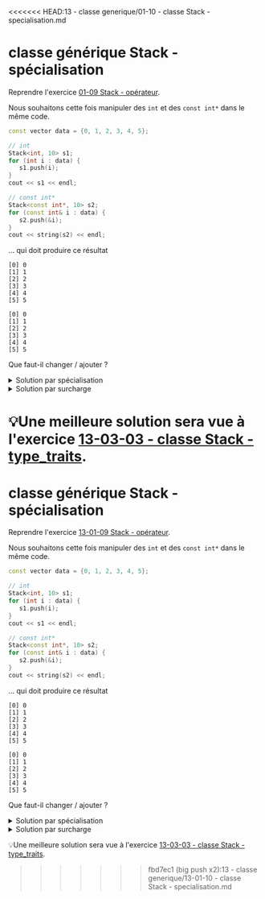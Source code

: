 <<<<<<< HEAD:13 - classe generique/01-10 - classe Stack - specialisation.md
# classe générique Stack -  spécialisation

Reprendre l'exercice [01-09 Stack - opérateur](01-09%20-%20classe%20Stack%20-%20operateur.md).

Nous souhaitons cette fois manipuler des `int` et des `const int*` dans le même code.

~~~cpp
const vector data = {0, 1, 2, 3, 4, 5};

// int
Stack<int, 10> s1;
for (int i : data) {
   s1.push(i);
}
cout << s1 << endl;

// const int*
Stack<const int*, 10> s2;
for (const int& i : data) {
   s2.push(&i);
}
cout << string(s2) << endl;
~~~

... qui doit produire ce résultat

~~~
[0] 0
[1] 1
[2] 2
[3] 3
[4] 4
[5] 5

[0] 0
[1] 1
[2] 2
[3] 3
[4] 4
[5] 5
~~~

Que faut-il changer / ajouter ?

<details>
<summary>Solution par spécialisation</summary>

⚠️ la spécialisation partielle d'une méthode d'une classe générique n'est pas possible en C++

Seul changement, **ajouter une spécialisation** de l'`operator <<` dans l'implémentation.
Cette solution n'est pas satisfaisante dans la mesure où ce sera toujours pour `10` x `const int*`.

~~~cpp
template <>
std::ostream& operator<< (std::ostream& os, const Stack<const int*, 10>& s) {
   for (size_t i = 0; i < s.index; ++i) {
      os << "[" << i << "] "<< *s.data[i] << '\n';
   }
   return os;
}
~~~

</details>

<details>
<summary>Solution par surcharge</summary>

Une meilleure solution consiste à ne faire différer le code que pour l'affichage d'un élément. 
Plutôt que d'utiliser l'opérateur `<<` pour les afficher, on crée une fonction `__display_stack_element`
que l'on surcharge pour les types pointeurs. 

~~~cpp 
template <typename T>
std::ostream& __display_stack_element(std::ostream& os, T t) {
   return os << t;
}

template <typename T>
std::ostream& __display_stack_element(std::ostream& os, T* t) {
   return os << *t;
};

template <typename T, size_t n>
std::ostream& operator<< (std::ostream& os, const Stack<T, n>& s) {
   for (size_t i = 0; i < s.index; ++i) {
      os << "[" << i << "] ";
      __display_stack_element(os, s.data[i]);
      os << '\n';
   }
   return os;
}
~~~

### Tous les fichiers ...

<details>
<summary>Solution - main.cpp</summary>

~~~cpp
#include <iostream>

#include "Stack.h"

using namespace std;

int main() {

   const vector data = {0, 1, 2, 3, 4, 5};

   // int
   Stack<int, 10> s1;
   for (int i : data) {
      s1.push(i);
   }
   cout << s1 << endl;

   // const int*
   Stack<const int*, 10> s2;
   for (const int& i : data) {
      s2.push(&i);
   }
   cout << string(s2) << endl;
}
~~~

</details>

<details>
<summary>Solution - Stack.h</summary>

~~~cpp
#ifndef STACK_H
#define STACK_H

#include <array>
#include <string>

//- Pré-déclarations --------------------------------------
template <typename T, size_t n> class Stack;
template <typename T, size_t n> std::ostream& operator<< (std::ostream& os, const Stack<T, n>& s);
template <typename T, size_t n> bool operator == (const Stack<T, n>& lhs, const Stack<T, n>& rhs);

//--class Stack --------------------------------------------

template <typename T, size_t n = 100>
class Stack {
   
   friend std::ostream& operator << <>(std::ostream& os, const Stack& s);
   friend bool operator == <>(const Stack& lhs, const Stack& rhs);

public:
   Stack() : index{}, data{} {}
   // Constructeur de copie pas nécessaire. la version par défaut suffit

   // méthodes définies dans Stack_Impl.h
   void push(const T& v);
   void pop();
   const T& top() const;

   // méthodes triviales définies en ligne
   bool full() const { return index == n; }
   bool empty() const { return index == 0; }
   size_t size() const { return index; }
   size_t capacity() const { return n; }

   // conversion explicite Stack -> string
   explicit operator std::string() const;

private:
   size_t index;
   std::array<T, n> data;
};

#include "Stack_Impl.h"

#endif //STACK_H
~~~

</details>

<details>
<summary>Solution - Stack_Impl.h</summary>

~~~cpp
#ifndef STACK_IMPL_H
#define STACK_IMPL_H

#include <ostream>
#include <sstream>
#include "Stack.h"

//-- friends ----------------------------------------------

template <typename T>
std::ostream& __display_stack_element(std::ostream& os, T t) {
   return os << t;
}

template <typename T>
std::ostream& __display_stack_element(std::ostream& os, T* t) {
   return os << *t;
};

template <typename T, size_t n>
std::ostream& operator<< (std::ostream& os, const Stack<T, n>& s) {
   for (size_t i = 0; i < s.index; ++i) {
      os << "[" << i << "] ";
      __display_stack_element(os, s.data[i]);
      os << '\n';
   }
   return os;
}

template <typename T, size_t n>
bool operator == (const Stack<T, n>& lhs, const Stack<T, n>& rhs) {
   // deux piles sont égales si elles contiennent le même nombre d'éléments
   // et que ces éléments sont égaux. Le contenu de data à partir de
   // l'indice index n'a pas d'importance.

   return lhs.index == rhs.index and
          std::equal(lhs.data.begin(), lhs.data.begin() + lhs.index, rhs.data.begin());
}

//- class Stack -------------------------------------------

template <typename T, size_t n>
void Stack<T, n>::push(const T& v) {
   data.at(index++) = v;
}

template <typename T, size_t n>
void Stack<T, n>::pop() {
   data.at(--index);
   // Note : accès à data uniquement pour lever une exception
   // en cas de pop() sur une stack vide. sinon --index suffit
}

template <typename T, size_t n>
const T& Stack<T, n>::top() const {
   return data.at(index - 1);
}

template <typename T, size_t n>
Stack<T, n>::operator std::string() const {
   return (std::stringstream() << *this).str();
}

#endif //STACK_IMPL_H
~~~

</details>

</details>

💡Une meilleure solution sera vue à l'exercice [13-03-03 - classe Stack - type_traits](13-03-03%20-%20classe%20Stack%20-%20type_traits.md).
=======
# classe générique Stack -  spécialisation

Reprendre l'exercice [13-01-09 Stack - opérateur](13-01-09%20-%20classe%20Stack%20-%20operateur.md).

Nous souhaitons cette fois manipuler des `int` et des `const int*` dans le même code.

~~~cpp
const vector data = {0, 1, 2, 3, 4, 5};

// int
Stack<int, 10> s1;
for (int i : data) {
   s1.push(i);
}
cout << s1 << endl;

// const int*
Stack<const int*, 10> s2;
for (const int& i : data) {
   s2.push(&i);
}
cout << string(s2) << endl;
~~~

... qui doit produire ce résultat

~~~
[0] 0
[1] 1
[2] 2
[3] 3
[4] 4
[5] 5

[0] 0
[1] 1
[2] 2
[3] 3
[4] 4
[5] 5
~~~

Que faut-il changer / ajouter ?

<details>
<summary>Solution par spécialisation</summary>

⚠️ la spécialisation partielle d'une méthode d'une classe générique n'est pas possible en C++

Seul changement, **ajouter une spécialisation** de l'`operator <<` dans l'implémentation.
Cette solution n'est pas satisfaisante dans la mesure où ce sera toujours pour `10` x `const int*`.

~~~cpp
template <>
std::ostream& operator<< (std::ostream& os, const Stack<const int*, 10>& s) {
   for (size_t i = 0; i < s.index; ++i) {
      os << "[" << i << "] "<< *s.data[i] << '\n';
   }
   return os;
}
~~~

</details>

<details>
<summary>Solution par surcharge</summary>

Une meilleure solution consiste à ne faire différer le code que pour l'affichage d'un élément. 
Plutôt que d'utiliser l'opérateur `<<` pour les afficher, on crée une fonction `__display_stack_element`
que l'on surcharge pour les types pointeurs. 

~~~cpp 
template <typename T>
std::ostream& __display_stack_element(std::ostream& os, T t) {
   return os << t;
}

template <typename T>
std::ostream& __display_stack_element(std::ostream& os, T* t) {
   return os << *t;
};

template <typename T, size_t n>
std::ostream& operator<< (std::ostream& os, const Stack<T, n>& s) {
   for (size_t i = 0; i < s.index; ++i) {
      os << "[" << i << "] ";
      __display_stack_element(os, s.data[i]);
      os << '\n';
   }
   return os;
}
~~~

### Tous les fichiers ...

<details>
<summary>Solution - main.cpp</summary>

~~~cpp
#include <iostream>

#include "Stack.h"

using namespace std;

int main() {

   const vector data = {0, 1, 2, 3, 4, 5};

   // int
   Stack<int, 10> s1;
   for (int i : data) {
      s1.push(i);
   }
   cout << s1 << endl;

   // const int*
   Stack<const int*, 10> s2;
   for (const int& i : data) {
      s2.push(&i);
   }
   cout << string(s2) << endl;
}
~~~

</details>

<details>
<summary>Solution - Stack.h</summary>

~~~cpp
#ifndef STACK_H
#define STACK_H

#include <array>
#include <string>

//- Pré-déclarations --------------------------------------
template <typename T, size_t n> class Stack;
template <typename T, size_t n> std::ostream& operator<< (std::ostream& os, const Stack<T, n>& s);
template <typename T, size_t n> bool operator == (const Stack<T, n>& lhs, const Stack<T, n>& rhs);

//--class Stack --------------------------------------------

template <typename T, size_t n = 100>
class Stack {
   
   friend std::ostream& operator << <>(std::ostream& os, const Stack& s);
   friend bool operator == <>(const Stack& lhs, const Stack& rhs);

public:
   Stack() : index{}, data{} {}
   // Constructeur de copie pas nécessaire. la version par défaut suffit

   // méthodes définies dans Stack_Impl.h
   void push(const T& v);
   void pop();
   const T& top() const;

   // méthodes triviales définies en ligne
   bool full() const { return index == n; }
   bool empty() const { return index == 0; }
   size_t size() const { return index; }
   size_t capacity() const { return n; }

   // conversion explicite Stack -> string
   explicit operator std::string() const;

private:
   size_t index;
   std::array<T, n> data;
};

#include "Stack_Impl.h"

#endif //STACK_H
~~~

</details>

<details>
<summary>Solution - Stack_Impl.h</summary>

~~~cpp
#ifndef STACK_IMPL_H
#define STACK_IMPL_H

#include <ostream>
#include <sstream>
#include "Stack.h"

//-- friends ----------------------------------------------

template <typename T>
std::ostream& __display_stack_element(std::ostream& os, T t) {
   return os << t;
}

template <typename T>
std::ostream& __display_stack_element(std::ostream& os, T* t) {
   return os << *t;
};

template <typename T, size_t n>
std::ostream& operator<< (std::ostream& os, const Stack<T, n>& s) {
   for (size_t i = 0; i < s.index; ++i) {
      os << "[" << i << "] ";
      __display_stack_element(os, s.data[i]);
      os << '\n';
   }
   return os;
}

template <typename T, size_t n>
bool operator == (const Stack<T, n>& lhs, const Stack<T, n>& rhs) {
   // deux piles sont égales si elles contiennent le même nombre d'éléments
   // et que ces éléments sont égaux. Le contenu de data à partir de
   // l'indice index n'a pas d'importance.

   return lhs.index == rhs.index and
          std::equal(lhs.data.begin(), lhs.data.begin() + lhs.index, rhs.data.begin());
}

//- class Stack -------------------------------------------

template <typename T, size_t n>
void Stack<T, n>::push(const T& v) {
   data.at(index++) = v;
}

template <typename T, size_t n>
void Stack<T, n>::pop() {
   data.at(--index);
   // Note : accès à data uniquement pour lever une exception
   // en cas de pop() sur une stack vide. sinon --index suffit
}

template <typename T, size_t n>
const T& Stack<T, n>::top() const {
   return data.at(index - 1);
}

template <typename T, size_t n>
Stack<T, n>::operator std::string() const {
   return (std::stringstream() << *this).str();
}

#endif //STACK_IMPL_H
~~~

</details>

</details>

💡Une meilleure solution sera vue à l'exercice [13-03-03 - classe Stack - type_traits](13-03-03%20-%20classe%20Stack%20-%20type_traits.md).
>>>>>>> fbd7ec1 (big push x2):13 - classe generique/13-01-10 - classe Stack - specialisation.md
